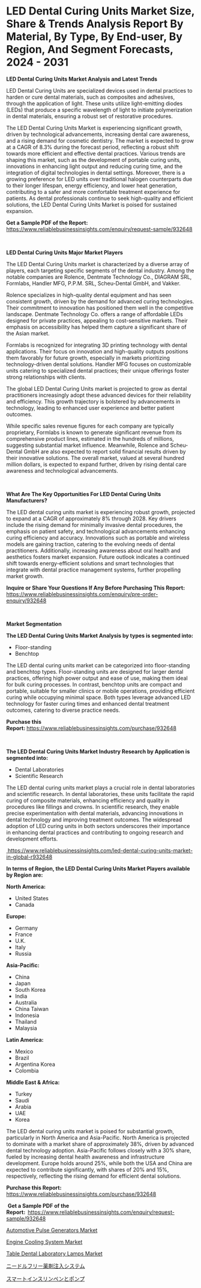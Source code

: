 <p><h1>LED Dental Curing Units Market Size, Share & Trends Analysis Report By Material, By Type, By End-user, By Region, And Segment Forecasts, 2024 - 2031</h1></p><p><strong>LED Dental Curing Units Market Analysis and Latest Trends</strong></p>
<p><p>LED Dental Curing Units are specialized devices used in dental practices to harden or cure dental materials, such as composites and adhesives, through the application of light. These units utilize light-emitting diodes (LEDs) that produce a specific wavelength of light to initiate polymerization in dental materials, ensuring a robust set of restorative procedures.</p><p>The LED Dental Curing Units Market is experiencing significant growth, driven by technological advancements, increasing dental care awareness, and a rising demand for cosmetic dentistry. The market is expected to grow at a CAGR of 8.3% during the forecast period, reflecting a robust shift towards more efficient and effective dental practices. Various trends are shaping this market, such as the development of portable curing units, innovations in enhancing light output and reducing curing time, and the integration of digital technologies in dental settings. Moreover, there is a growing preference for LED units over traditional halogen counterparts due to their longer lifespan, energy efficiency, and lower heat generation, contributing to a safer and more comfortable treatment experience for patients. As dental professionals continue to seek high-quality and efficient solutions, the LED Dental Curing Units Market is poised for sustained expansion.</p></p>
<p><strong>Get a Sample PDF of the Report:&nbsp;</strong> <a href="https://www.reliablebusinessinsights.com/enquiry/request-sample/932648">https://www.reliablebusinessinsights.com/enquiry/request-sample/932648</a></p>
<p>&nbsp;</p>
<p><strong>LED Dental Curing Units Major Market Players</strong></p>
<p><p>The LED Dental Curing Units market is characterized by a diverse array of players, each targeting specific segments of the dental industry. Among the notable companies are Rolence, Dentmate Technology Co., DIAGRAM SRL, Formlabs, Handler MFG, P.P.M. SRL, Scheu-Dental GmbH, and Vakker.</p><p>Rolence specializes in high-quality dental equipment and has seen consistent growth, driven by the demand for advanced curing technologies. Their commitment to innovation has positioned them well in the competitive landscape. Dentmate Technology Co. offers a range of affordable LEDs designed for private practices, appealing to cost-sensitive markets. Their emphasis on accessibility has helped them capture a significant share of the Asian market.</p><p>Formlabs is recognized for integrating 3D printing technology with dental applications. Their focus on innovation and high-quality outputs positions them favorably for future growth, especially in markets prioritizing technology-driven dental solutions. Handler MFG focuses on customizable units catering to specialized dental practices; their unique offerings foster strong relationships with clients.</p><p>The global LED Dental Curing Units market is projected to grow as dental practitioners increasingly adopt these advanced devices for their reliability and efficiency. This growth trajectory is bolstered by advancements in technology, leading to enhanced user experience and better patient outcomes.</p><p>While specific sales revenue figures for each company are typically proprietary, Formlabs is known to generate significant revenue from its comprehensive product lines, estimated in the hundreds of millions, suggesting substantial market influence. Meanwhile, Rolence and Scheu-Dental GmbH are also expected to report solid financial results driven by their innovative solutions. The overall market, valued at several hundred million dollars, is expected to expand further, driven by rising dental care awareness and technological advancements.</p></p>
<p>&nbsp;</p>
<p><strong>What Are The Key Opportunities For LED Dental Curing Units Manufacturers?</strong></p>
<p><p>The LED dental curing units market is experiencing robust growth, projected to expand at a CAGR of approximately 8% through 2028. Key drivers include the rising demand for minimally invasive dental procedures, the emphasis on patient safety, and technological advancements enhancing curing efficiency and accuracy. Innovations such as portable and wireless models are gaining traction, catering to the evolving needs of dental practitioners. Additionally, increasing awareness about oral health and aesthetics fosters market expansion. Future outlook indicates a continued shift towards energy-efficient solutions and smart technologies that integrate with dental practice management systems, further propelling market growth.</p></p>
<p><strong>Inquire or Share Your Questions If Any Before Purchasing This Report:</strong> <a href="https://www.reliablebusinessinsights.com/enquiry/pre-order-enquiry/932648">https://www.reliablebusinessinsights.com/enquiry/pre-order-enquiry/932648</a></p>
<p>&nbsp;</p>
<p><strong>Market Segmentation</strong></p>
<p><strong>The LED Dental Curing Units Market Analysis by types is segmented into:</strong></p>
<p><ul><li>Floor-standing</li><li>Benchtop</li></ul></p>
<p><p>The LED dental curing units market can be categorized into floor-standing and benchtop types. Floor-standing units are designed for larger dental practices, offering high power output and ease of use, making them ideal for bulk curing processes. In contrast, benchtop units are compact and portable, suitable for smaller clinics or mobile operations, providing efficient curing while occupying minimal space. Both types leverage advanced LED technology for faster curing times and enhanced dental treatment outcomes, catering to diverse practice needs.</p></p>
<p><strong>Purchase this Report:&nbsp;</strong><a href="https://www.reliablebusinessinsights.com/purchase/932648">https://www.reliablebusinessinsights.com/purchase/932648</a></p>
<p>&nbsp;</p>
<p><strong>The LED Dental Curing Units Market Industry Research by Application is segmented into:</strong></p>
<p><ul><li>Dental Laboratories</li><li>Scientific Research</li></ul></p>
<p><p>The LED dental curing units market plays a crucial role in dental laboratories and scientific research. In dental laboratories, these units facilitate the rapid curing of composite materials, enhancing efficiency and quality in procedures like fillings and crowns. In scientific research, they enable precise experimentation with dental materials, advancing innovations in dental technology and improving treatment outcomes. The widespread adoption of LED curing units in both sectors underscores their importance in enhancing dental practices and contributing to ongoing research and development efforts.</p></p>
<p><a href="https://www.reliablebusinessinsights.com/led-dental-curing-units-market-in-global-r932648">&nbsp;https://www.reliablebusinessinsights.com/led-dental-curing-units-market-in-global-r932648</a></p>
<p><strong>In terms of Region, the LED Dental Curing Units Market Players available by Region are:</strong></p>
<p>
    <p> <strong> North America: </strong>
        <ul>
            <li>United States</li>
            <li>Canada</li>
        </ul>
        </p> 
    <p> <strong> Europe: </strong>
        <ul>
            <li>Germany</li>
            <li>France</li>
            <li>U.K.</li>
            <li>Italy</li>
            <li>Russia</li>
        </ul>
        </p> 
    <p> <strong> Asia-Pacific: </strong>
        <ul>
            <li>China</li>
            <li>Japan</li>
            <li>South Korea</li>
            <li>India</li>
            <li>Australia</li>
            <li>China Taiwan</li>
            <li>Indonesia</li>
            <li>Thailand</li>
            <li>Malaysia</li>
        </ul>
        </p> 
    <p> <strong> Latin America: </strong>
        <ul>
            <li>Mexico</li>
            <li>Brazil</li>
            <li>Argentina Korea</li>
            <li>Colombia</li>
        </ul>
        </p> 
    <p> <strong> Middle East & Africa: </strong>
        <ul>
            <li>Turkey</li>
            <li>Saudi</li>
            <li>Arabia</li>
            <li>UAE</li>
            <li>Korea</li>
        </ul>
    </p>
    </p>
<p><p>The LED dental curing units market is poised for substantial growth, particularly in North America and Asia-Pacific. North America is projected to dominate with a market share of approximately 38%, driven by advanced dental technology adoption. Asia-Pacific follows closely with a 30% share, fueled by increasing dental health awareness and infrastructure development. Europe holds around 25%, while both the USA and China are expected to contribute significantly, with shares of 20% and 15%, respectively, reflecting the rising demand for efficient dental solutions.</p></p>
<p><strong>Purchase this Report: </strong><a href="https://www.reliablebusinessinsights.com/purchase/932648">https://www.reliablebusinessinsights.com/purchase/932648</a></p>
<p>&nbsp;<strong>Get a Sample PDF of the Report:&nbsp;&nbsp;</strong><a href="https://www.reliablebusinessinsights.com/enquiry/request-sample/932648">https://www.reliablebusinessinsights.com/enquiry/request-sample/932648</a></p>
<p><strong></strong></p>
<p><p><a href="https://issuu.com/reportprime-2/docs/automotive-pulse-generators-market-_deb7b355809a24">Automotive Pulse Generators Market</a></p><p><a href="https://medium.com/@victoria.lyman98067/the-engine-cooling-system-market-decisions-are-mostly-driven-by-resource-optimization-and-1e329b0ce3c3">Engine Cooling System Market</a></p><p><a href="https://github.com/HaroldWalker405/Market-Research-Report-List-1/blob/main/table-dental-laboratory-lamps-market.md">Table Dental Laboratory Lamps Market</a></p><p><a href="https://medium.com/@maninajar/needle-free-drug-injection-systems-82053c192380">ニードルフリー薬剤注入システム</a></p><p><a href="https://medium.com/@maninajar/smart-insulin-pens-and-pump-market-%E3%81%AF-%E3%82%B3%E3%82%B9%E3%83%88%E7%AE%A1%E7%90%86%E3%81%A8%E5%8A%B9%E7%8E%87%E5%90%91%E4%B8%8A%E3%82%92%E5%84%AA%E5%85%88%E3%81%97%E3%81%BE%E3%81%99-%E3%81%95%E3%82%89%E3%81%AB-%E5%A0%B1%E5%91%8A%E6%9B%B8%E3%81%AF%E5%B8%82%E5%A0%B4%E3%81%AE%E9%9C%80%E8%A6%81%E9%9D%A2%E3%81%A8%E4%BE%9B%E7%B5%A6%E9%9D%A2%E3%81%AE%E4%B8%A1%E6%96%B9%E3%82%92%E3%82%AB%E3%83%90%E3%83%BC%E3%81%97%E3%81%A6%E3%81%84%E3%81%BE%E3%81%99-smart-aebfb7786176">スマートインスリンペンとポンプ</a></p></p>